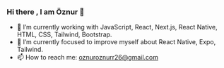 
### Hi there , I am Öznur 👋

  - 🔭 I’m currently working with JavaScript, React, Next.js, React Native, HTML, CSS, Tailwind, Bootstrap.
  - 🌱 I’m currently focused to improve myself about React Native, Expo, Tailwind.
  - 📫 How to reach me: oznuroznurr26@gmail.com

